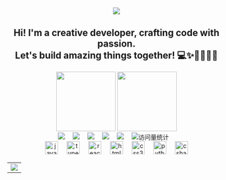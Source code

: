 <h1 align="center"> <a href="https://sunguoqi.com/"> <img src="https://readme-typing-svg.herokuapp.com/?lines=console.log(%22Hello%2C%20World!%22);小张同学祝您今天愉快!&center=true&size=27"> </a> </h1>
<h2 align="center">Hi! I'm a creative developer, crafting code with passion.<br/> Let's build amazing things together! 💻✨🚀🌟🎨🔧</h2>
<div align="center">
  <!-- GitHub 数据统计 -->
<img height="137px" src="https://github-readme-stats-git-masterrstaa-rickstaa.vercel.app/api?username=lggyx&hide_title=true&hide_border=true&show_icons=true&include_all_commits=true&line_height=21text_color=000&icon_color=000&bg_color=0,ea6161,ffc64d,fffc4d,52fa5a&theme=graywhite" />
<img height="137px" src="https://github-readme-stats-git-masterrstaa-rickstaa.vercel.app/api/top-langs/?username=lggyx&hide_title=true&hide_border=true&layout=compact&langs_count=6&text_color=000&icon_color=fff&bg_color=0,52fa5a,4dfcff,c64dff&theme=graywhite" />
</div>
  <!-- profile logo 个人资料徽标 -->
  <div align="center">
    <a href="https://twitter.com/"><img src="https://img.shields.io/badge/Twitter-推特-blue" /></a>&emsp;
    <a href="https://www.youtube.com/"><img src="https://img.shields.io/badge/YouTube-油管-c32136" /></a>&emsp;
    <a href="https://lggyx.github.io"><img src="https://img.shields.io/badge/Website-博客-8c36db" /></a>&emsp;
    <a href="https://wechat.guoqi.dev/"><img src="https://img.shields.io/badge/WeChat-微信-07c160" /></a>&emsp;
    <a href="https://space.bilibili.com/353147531/"><img src="https://img.shields.io/badge/Bilibili-B站-ff69b4" /></a>&emsp;
    <!-- visitor -->
    <img src="https://komarev.com/ghpvc/?username=lggyx&label=Views&color=orange&style=flat" alt="访问量统计" />&emsp;
  </div>
  <div align="center">
  <img src="https://cdn.jsdelivr.net/gh/devicons/devicon/icons/javascript/javascript-original.svg" height="30" alt="javascript logo"  />
  <img width="12" />
  <img src="https://cdn.jsdelivr.net/gh/devicons/devicon/icons/typescript/typescript-original.svg" height="30" alt="typescript logo"  />
  <img width="12" />
  <img src="https://cdn.jsdelivr.net/gh/devicons/devicon/icons/react/react-original.svg" height="30" alt="react logo"  />
  <img width="12" />
  <img src="https://cdn.jsdelivr.net/gh/devicons/devicon/icons/html5/html5-original.svg" height="30" alt="html5 logo"  />
  <img width="12" />
  <img src="https://cdn.jsdelivr.net/gh/devicons/devicon/icons/css3/css3-original.svg" height="30" alt="css3 logo"  />
  <img width="12" />
  <img src="https://cdn.jsdelivr.net/gh/devicons/devicon/icons/python/python-original.svg" height="30" alt="python logo"  />
  <img width="12" />
  <img src="https://cdn.jsdelivr.net/gh/devicons/devicon/icons/csharp/csharp-original.svg" height="30" alt="csharp logo"  />
</div>

<!-- GitHub Activity Graph GitHub 活动图 -->
<table>
  <tr>
    <td>
      <picture>
        <source media="(prefers-color-scheme: dark)" srcset="https://github-readme-activity-graph.vercel.app/graph?username=lggyx&theme=xcode&bg_color=FF000000&hide_border=true" />
        <source media="(prefers-color-scheme: light)" srcset="https://github-readme-activity-graph.vercel.app/graph?username=lggyx&theme=xcode&bg_color=FF000000&color=000000&hide_border=true" />
        <img src="https://github-readme-activity-graph.vercel.app/graph?username=lggyx&theme=xcode&bg_color=FF000000&hide_border=true" />
      </picture>
  </tr>
</table>


